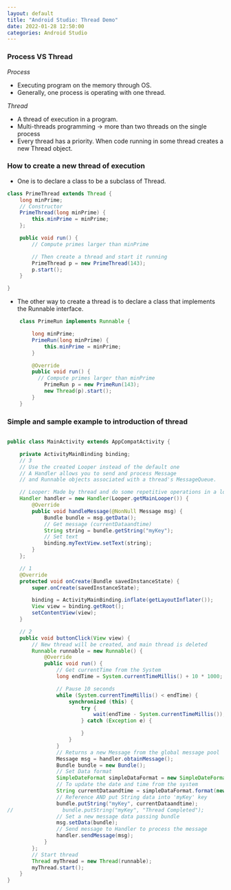 ```yaml
---
layout: default
title: "Android Studio: Thread Demo"
date: 2022-01-28 12:50:00
categories: Android Studio
---
```


### Process VS Thread

<em>Process</em>

- Executing program on the memory through OS.
- Generally, one process is operating with one thread.

<em>Thread</em>

- A thread of execution in a program.
- Multi-threads programming &rarr; more than two threads on the single process
- Every thread has a priority. When code running in some thread creates a new Thread object.

### How to create a new thread of execution

- One is to declare a class to be a subclass of Thread.

```java
class PrimeThread extends Thread {
    long minPrime;
    // Constructor
    PrimeThread(long minPrime) {
        this.minPrime = minPrime;
    };

    public void run() {
        // Compute primes larger than minPrime

        // Then create a thread and start it running
        PrimeThread p = new PrimeThread(143);
        p.start();
    }

}
```

- The other way to create a thread is to declare a class that implements the Runnable interface.

```java
    class PrimeRun implements Runnable {

        long minPrime;
        PrimeRun(long minPrime) {
            this.minPrime = minPrime;
        }

        @Override
        public void run() {
          // Compute primes larger than minPrime
            PrimeRun p = new PrimeRun(143);
            new Thread(p).start();
        }
    }
```

### Simple and sample example to introduction of thread

```java

public class MainActivity extends AppCompatActivity {

    private ActivityMainBinding binding;
    // 3
    // Use the created Looper instead of the default one
    // A Handler allows you to send and process Message
    // and Runnable objects associated with a thread's MessageQueue.

    // Looper: Made by thread and do some repetitive operations in a loop
    Handler handler = new Handler(Looper.getMainLooper()) {
        @Override
        public void handleMessage(@NonNull Message msg) {
            Bundle bundle = msg.getData();
            // Get message (currentDataandtime)
            String string = bundle.getString("myKey");
            // Set text
            binding.myTextView.setText(string);
        }
    };

    // 1
    @Override
    protected void onCreate(Bundle savedInstanceState) {
        super.onCreate(savedInstanceState);

        binding = ActivityMainBinding.inflate(getLayoutInflater());
        View view = binding.getRoot();
        setContentView(view);
    }

    // 2
    public void buttonClick(View view) {
        // New thread will be created, and main thread is deleted
        Runnable runnable = new Runnable() {
            @Override
            public void run() {
                // Get currentTime from the System
                long endTime = System.currentTimeMillis() + 10 * 1000;

                // Pause 10 seconds
                while (System.currentTimeMillis() < endTime) {
                    synchronized (this) {
                        try {
                            wait(endTime - System.currentTimeMillis());
                        } catch (Exception e) {

                        }
                    }
                }
                // Returns a new Message from the global message pool
                Message msg = handler.obtainMessage();
                Bundle bundle = new Bundle();
                // Set Data format
                SimpleDateFormat simpleDataFormat = new SimpleDateFormat("yyyy.MM.dd G 'at' HH:mm: ss z");
                // To update the date and time from the system
                String currentDataandtime = simpleDataFormat.format(new Date());
                // Reference AND put String data into 'myKey' key
                bundle.putString("myKey", currentDataandtime);
//                bundle.putString("myKey", "Thread Completed");
                // Set a new message data passing bundle
                msg.setData(bundle);
                // Send message to Handler to process the message
                handler.sendMessage(msg);
            }
        };
        // Start thread
        Thread myThread = new Thread(runnable);
        myThread.start();
    }
}
```
